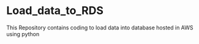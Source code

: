 # Load_data_to_RDS
This Repository contains coding to load data into database hosted in AWS using python

